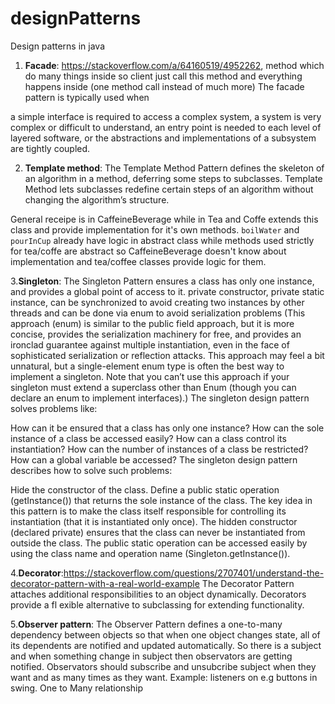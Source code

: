 # designPatterns
Design patterns in java

1. **Facade**: https://stackoverflow.com/a/64160519/4952262, method which do many things inside so client just call this method and everything happens inside (one method call instead of much more)
The facade pattern is typically used when

a simple interface is required to access a complex system,
a system is very complex or difficult to understand,
an entry point is needed to each level of layered software, or
the abstractions and implementations of a subsystem are tightly coupled.

2. **Template method**: The Template Method Pattern defines the skeleton
of an algorithm in a method, deferring some steps to
subclasses. Template Method lets subclasses redefine
certain steps of an algorithm without changing the
algorithm’s structure.

General receipe is in CaffeineBeverage while in Tea and Coffe extends this class and provide implementation for it's own methods. `boilWater` and `pourInCup` already have logic in abstract class while methods used strictly for tea/coffe are abstract so CaffeineBeverage doesn't know about implementation and tea/coffee classes provide logic for them.

3.**Singleton**: The Singleton Pattern ensures a class has only one instance, and provides a global point of access to it.
private constructor, private static instance, can be synchronized to avoid creating two instances by other threads and can be done via enum to avoid serialization problems (This approach (enum) is similar to the public field approach, but it is more concise, provides the serialization machinery for free, and provides an ironclad guarantee against multiple instantiation, even in the face of sophisticated serialization or reflection attacks. This approach may feel a bit unnatural, but a single-element enum type is often the best way to implement a singleton. Note that you can’t use this approach if your singleton must extend a superclass other than Enum (though you can declare an enum to implement interfaces).)
The singleton design pattern solves problems like:

How can it be ensured that a class has only one instance?
How can the sole instance of a class be accessed easily?
How can a class control its instantiation?
How can the number of instances of a class be restricted?
How can a global variable be accessed?
The singleton design pattern describes how to solve such problems:

Hide the constructor of the class.
Define a public static operation (getInstance()) that returns the sole instance of the class.
The key idea in this pattern is to make the class itself responsible for controlling its instantiation (that it is instantiated only once).
The hidden constructor (declared private) ensures that the class can never be instantiated from outside the class.
The public static operation can be accessed easily by using the class name and operation name (Singleton.getInstance()).

4.**Decorator**:https://stackoverflow.com/questions/2707401/understand-the-decorator-pattern-with-a-real-world-example
The Decorator Pattern attaches additional responsibilities to an object dynamically. Decorators provide a fl exible alternative to subclassing for extending functionality.

5.**Observer pattern**: The Observer Pattern defines a one-to-many dependency between objects so that when one object changes state, all of its dependents are notified and updated automatically.
So there is a subject and when something change in subject then observators are getting notified. Observators should subscribe and unsubcribe subject when they want and as many times as they want. Example: listeners on e.g buttons in swing.
One to Many relationship
